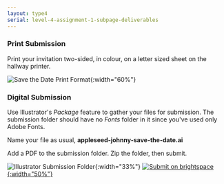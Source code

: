```yaml
---
layout: type4
serial: level-4-assignment-1-subpage-deliverables
---
```

### Print Submission

Print your invitation two-sided, in colour, on a letter sized sheet on the hallway printer.

![Save the Date Print Format]({{site.url}}/svg/submissions-print/print-save-the-date.svg){:width="60%"}

### Digital Submission

Use Illustrator's *Package* feature to gather your files for submission. The submission folder should have no *Fonts* folder in it since you've used only Adobe Fonts.

Name your file as usual, **appleseed-johnny-save-the-date.ai**

Add a PDF to the submission folder. Zip the folder, then submit.

![Illustrator Submission Folder]({{site.url}}/svg/submission-folder-ai.svg){:width="33%"}
<a href="{{ site.data.type4[0].brightspace[2].bs_url }}" title="Submit on Brightspace" target="_blank">![Submit on brightspace]({{site.url}}/svg/button-submit-brightspace.svg){:width="50%"}</a>